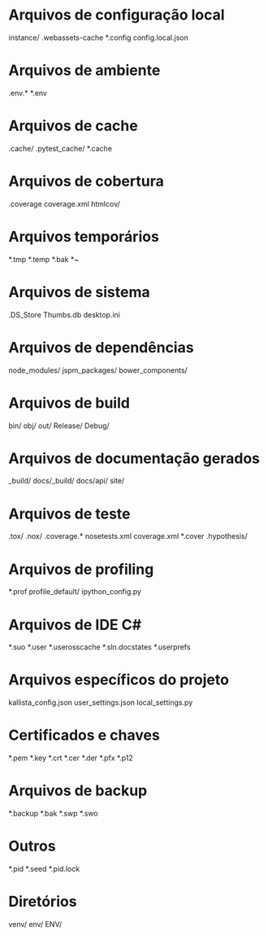 # Arquivos de configuração local
instance/
.webassets-cache
*.config
config.local.json

# Arquivos de ambiente
.env.*
*.env

# Arquivos de cache
.cache/
.pytest_cache/
*.cache

# Arquivos de cobertura
.coverage
coverage.xml
htmlcov/

# Arquivos temporários
*.tmp
*.temp
*.bak
*~

# Arquivos de sistema
.DS_Store
Thumbs.db
desktop.ini

# Arquivos de dependências
node_modules/
jspm_packages/
bower_components/

# Arquivos de build
bin/
obj/
out/
Release/
Debug/

# Arquivos de documentação gerados
_build/
docs/_build/
docs/api/
site/

# Arquivos de teste
.tox/
.nox/
.coverage.*
nosetests.xml
coverage.xml
*.cover
.hypothesis/

# Arquivos de profiling
*.prof
profile_default/
ipython_config.py

# Arquivos de IDE C#
*.suo
*.user
*.userosscache
*.sln.docstates
*.userprefs

# Arquivos específicos do projeto
kallista_config.json
user_settings.json
local_settings.py

# Certificados e chaves
*.pem
*.key
*.crt
*.cer
*.der
*.pfx
*.p12

# Arquivos de backup
*.backup
*.bak
*.swp
*.swo

# Outros
*.pid
*.seed
*.pid.lock

# Diretórios
venv/
env/
ENV/